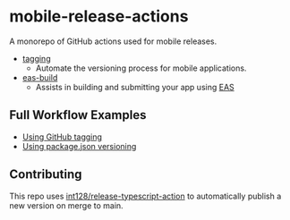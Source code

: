 # mobile-release-actions

A monorepo of GitHub actions used for mobile releases.

* [tagging](./tagging)
  * Automate the versioning process for mobile applications.
* [eas-build](./eas-build)
  * Assists in building and submitting your app using [EAS](https://docs.expo.dev/eas/)

## Full Workflow Examples

* [Using GitHub tagging](./examples/release-github.yml)
* [Using package.json versioning](./examples/release-package.yml)

## Contributing

This repo uses [int128/release-typescript-action](https://github.com/int128/release-typescript-action) to automatically publish a new version on merge to main.
